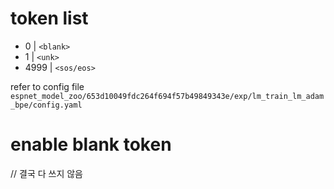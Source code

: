 # token list

* 0 | `<blank>`
* 1 | `<unk>`
* 4999 | `<sos/eos>`

refer to config file
`espnet_model_zoo/653d10049fdc264f694f57b49849343e/exp/lm_train_lm_adam_bpe/config.yaml`

# enable blank token

// 결국 다 쓰지 않음